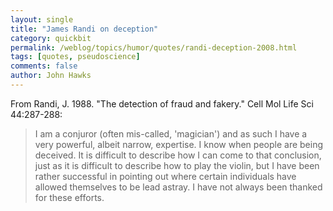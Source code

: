 ```yaml
---
layout: single 
title: "James Randi on deception" 
category: quickbit
permalink: /weblog/topics/humor/quotes/randi-deception-2008.html
tags: [quotes, pseudoscience] 
comments: false 
author: John Hawks 
---
```


From Randi, J. 1988. "The detection of fraud and fakery." Cell Mol Life Sci 44:287-288:

<blockquote>I am a conjuror (often mis-called, 'magician') and as such I have a very powerful, albeit narrow, expertise. I know when people are being deceived. It is difficult to describe how I can come to that conclusion, just as it is difficult to describe how to play the violin, but I have been rather successful in pointing out where certain individuals have allowed themselves to be lead astray. I have not always been thanked for these efforts.</blockquote>

